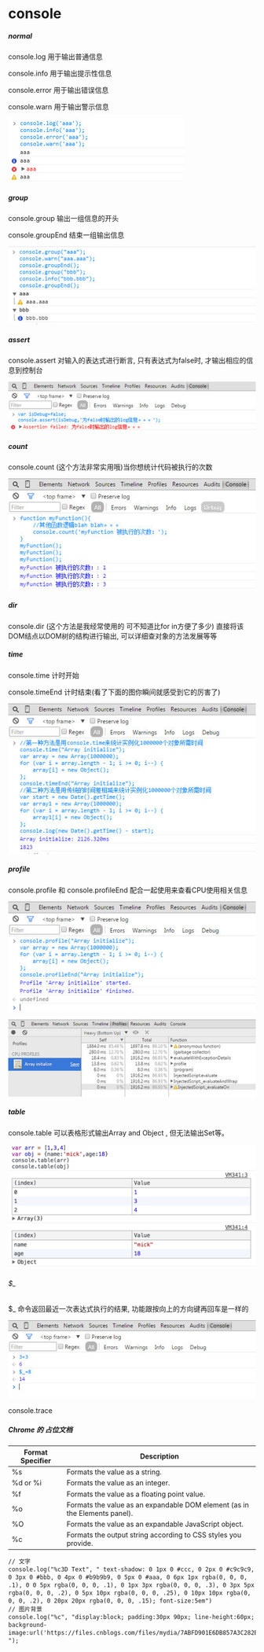 # console

##### normal

console.log 用于输出普通信息

console.info 用于输出提示性信息

console.error 用于输出错误信息

console.warn 用于输出警示信息 

![img](../img/20180312001.jpg)

##### group

console.group 输出一组信息的开头

console.groupEnd 结束一组输出信息 

![img](../img/20180312002.jpg)

##### assert

console.assert 对输入的表达式进行断言, 只有表达式为false时, 才输出相应的信息到控制台 

![img](../img/20180312003.jpg)

##### count

console.count (这个方法非常实用哦)当你想统计代码被执行的次数 

![img](../img/20180312004.jpg)

##### dir

console.dir (这个方法是我经常使用的 可不知道比for in方便了多少) 直接将该DOM结点以DOM树的结构进行输出, 可以详细查对象的方法发展等等 

##### time

console.time 计时开始

console.timeEnd 计时结束(看了下面的图你瞬间就感受到它的厉害了) 

![img](../img/20180312005.jpg)

##### profile

console.profile 和 console.profileEnd 配合一起使用来查看CPU使用相关信息 

![img](../img/20180312006.jpg)

![img](../img/20180312007.jpg)

##### table

console.table 可以表格形式输出Array and Object , 但无法输出Set等。 

![img](../img/20180312008.png)

###### $_

$_ 命令返回最近一次表达式执行的结果, 功能跟按向上的方向键再回车是一样的 

![img](../img/20180312009.jpg)

console.trace

##### Chrome 的 占位文档

| Format Specifier | Description                                                                |
|------------------|----------------------------------------------------------------------------|
| %s               | Formats the value as a string.                                             |
| %d or %i         | Formats the value as an integer.                                           |
| %f               | Formats the value as a floating point value.                               |
| %o               | Formats the value as an expandable DOM element (as in the Elements panel). |
| %O               | Formats the value as an expandable JavaScript object.                      |
| %c               | Formats the output string according to CSS styles you provide.             |

    // 文字
    console.log("%c3D Text", " text-shadow: 0 1px 0 #ccc, 0 2px 0 #c9c9c9, 0 3px 0 #bbb, 0 4px 0 #b9b9b9, 0 5px 0 #aaa, 0 6px 1px rgba(0, 0, 0, .1), 0 0 5px rgba(0, 0, 0, .1), 0 1px 3px rgba(0, 0, 0, .3), 0 3px 5px rgba(0, 0, 0, .2), 0 5px 10px rgba(0, 0, 0, .25), 0 10px 10px rgba(0, 0, 0, .2), 0 20px 20px rgba(0, 0, 0, .15); font-size:5em")
    // 图片背景
    console.log("%c", "display:block; padding:30px 90px; line-height:60px; background-image:url('https://files.cnblogs.com/files/mydia/7ABFD901E6DB857A3C282B95ED1F8674.gif'); "); 

